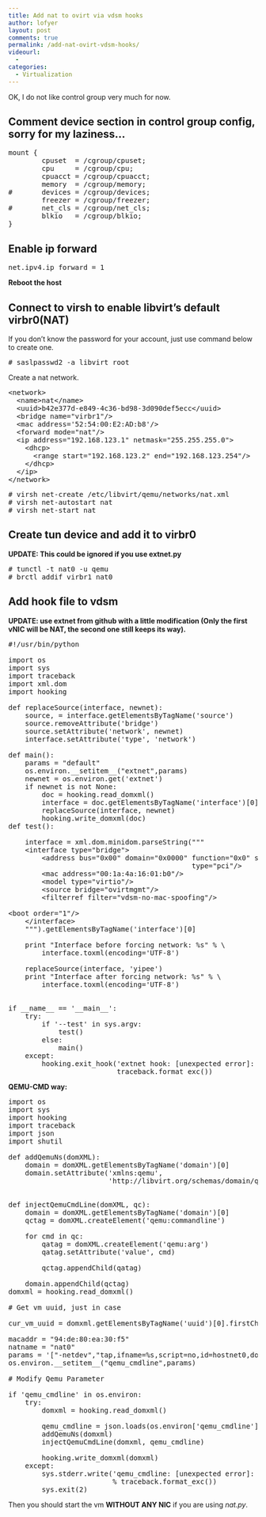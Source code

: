 ```yaml
---
title: Add nat to ovirt via vdsm hooks
author: lofyer
layout: post
comments: true
permalink: /add-nat-ovirt-vdsm-hooks/
videourl:
  - 
categories:
  - Virtualization
---
```

OK, I do not like control group very much for now.

## Comment device section in control group config, sorry for my laziness&#8230;

<pre title="/etc/cgconfig.conf">mount {
        cpuset  = /cgroup/cpuset;
        cpu     = /cgroup/cpu;
        cpuacct = /cgroup/cpuacct;
        memory  = /cgroup/memory;
#       devices = /cgroup/devices;
        freezer = /cgroup/freezer;
#       net_cls = /cgroup/net_cls;
        blkio   = /cgroup/blkio;
}
</pre>

## Enable ip forward

<pre title="Content added to /etc/sysctl.conf">net.ipv4.ip_forward = 1
</pre>

**Reboot the host**

## Connect to virsh to enable libvirt&#8217;s default virbr0(NAT)

If you don&#8217;t know the password for your account, just use command below to create one.

<pre># saslpasswd2 -a libvirt root
</pre>

Create a nat network.

<pre title="/etc/libvirt/qemu/networks/nat.xml" lang="xml">&lt;network>
  &lt;name>nat&lt;/name>
  &lt;uuid>b42e377d-e849-4c36-bd98-3d090def5ecc&lt;/uuid>
  &lt;bridge name="virbr1"/>
  &lt;mac address='52:54:00:E2:AD:b8'/>
  &lt;forward mode="nat"/>
  &lt;ip address="192.168.123.1" netmask="255.255.255.0">
    &lt;dhcp>
      &lt;range start="192.168.123.2" end="192.168.123.254"/>
    &lt;/dhcp>
  &lt;/ip>
&lt;/network>
</pre>

<pre># virsh net-create /etc/libvirt/qemu/networks/nat.xml
# virsh net-autostart nat
# virsh net-start nat
</pre>

## Create tun device and add it to virbr0

**UPDATE: This could be ignored if you use extnet.py**

<pre># tunctl -t nat0 -u qemu
# brctl addif virbr1 nat0
</pre>

## Add hook file to vdsm

**UPDATE: use extnet from github with a little modification (Only the first vNIC will be NAT, the second one still keeps its way).**

<pre title="extnet.py" lang="python">#!/usr/bin/python

import os
import sys
import traceback
import xml.dom
import hooking

def replaceSource(interface, newnet):
    source, = interface.getElementsByTagName('source')
    source.removeAttribute('bridge')
    source.setAttribute('network', newnet)
    interface.setAttribute('type', 'network')

def main():
    params = "default"
    os.environ.__setitem__("extnet",params)
    newnet = os.environ.get('extnet')
    if newnet is not None:
        doc = hooking.read_domxml()
        interface = doc.getElementsByTagName('interface')[0]
        replaceSource(interface, newnet)
        hooking.write_domxml(doc)
def test():

    interface = xml.dom.minidom.parseString("""
    &lt;interface type="bridge">
        &lt;address bus="0x00" domain="0x0000" function="0x0" slot="0x03"\
                                            type="pci"/>
        &lt;mac address="00:1a:4a:16:01:b0"/>
        &lt;model type="virtio"/>
        &lt;source bridge="ovirtmgmt"/>
        &lt;filterref filter="vdsm-no-mac-spoofing"/>
        <link state="up" />
&lt;boot order="1"/>
    &lt;/interface>
    """).getElementsByTagName('interface')[0]

    print "Interface before forcing network: %s" % \
        interface.toxml(encoding='UTF-8')

    replaceSource(interface, 'yipee')
    print "Interface after forcing network: %s" % \
        interface.toxml(encoding='UTF-8')


if __name__ == '__main__':
    try:
        if '--test' in sys.argv:
            test()
        else:
            main()
    except:
        hooking.exit_hook('extnet hook: [unexpected error]: %s\n' %
                          traceback.format_exc())
</pre>

**QEMU-CMD way:**

<pre lang="python" title="/usr/libexec/vdsm/hooks/before_vm_start/nat.py with execute permission">import os
import sys
import hooking
import traceback
import json
import shutil

def addQemuNs(domXML):
    domain = domXML.getElementsByTagName('domain')[0]
    domain.setAttribute('xmlns:qemu',
                        'http://libvirt.org/schemas/domain/qemu/1.0')


def injectQemuCmdLine(domXML, qc):
    domain = domXML.getElementsByTagName('domain')[0]
    qctag = domXML.createElement('qemu:commandline')

    for cmd in qc:
        qatag = domXML.createElement('qemu:arg')
        qatag.setAttribute('value', cmd)

        qctag.appendChild(qatag)

    domain.appendChild(qctag)
domxml = hooking.read_domxml()

# Get vm uuid, just in case

cur_vm_uuid = domxml.getElementsByTagName('uuid')[0].firstChild.nodeValue

macaddr = "94:de:80:ea:30:f5"
natname = "nat0"
params = '["-netdev","tap,ifname=%s,script=no,id=hostnet0,downscript=no","-device","virtio-net-pci,mac=%s,netdev=hostnet0,bus=pci.0,addr=0x10"]' % (natname, macaddr)
os.environ.__setitem__("qemu_cmdline",params)

# Modify Qemu Parameter

if 'qemu_cmdline' in os.environ:
    try:
        domxml = hooking.read_domxml()

        qemu_cmdline = json.loads(os.environ['qemu_cmdline'])
        addQemuNs(domxml)
        injectQemuCmdLine(domxml, qemu_cmdline)

        hooking.write_domxml(domxml)
    except:
        sys.stderr.write('qemu_cmdline: [unexpected error]: %s\n'
                         % traceback.format_exc())
        sys.exit(2)
</pre>

Then you should start the vm **WITHOUT ANY NIC** if you are using *nat.py*.